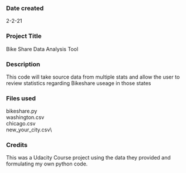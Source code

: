 ### Date created
2-2-21

### Project Title
Bike Share Data Analysis Tool

### Description
This code will take source data from multiple stats and allow the user to review statistics regarding Bikeshare useage in those states

### Files used
bikeshare.py\
washington.csv\
chicago.csv\
new_your_city.csv\

### Credits
This was a Udacity Course project using the data they provided and formulating my own python code.
